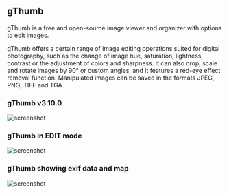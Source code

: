 ## gThumb

gThumb is a free and open-source image viewer and organizer with
options to edit images.

gThumb offers a certain range of image editing operations suited for
digital photography, such as the change of image hue, saturation,
lightness, contrast or the adjustment of colors and sharpness. It can
also crop, scale and rotate images by 90° or custom angles, and it
features a red-eye effect removal function. Manipulated images can be
saved in the formats JPEG, PNG, TIFF and TGA.

### gThumb v3.10.0
![screenshot](https://raw.githubusercontent.com/RocketMan/solaris-ports/master/components/desktop/gthumb/screenshot-gthumb.png "gThumb v3.10.0")

### gThumb in EDIT mode
![screenshot](https://raw.githubusercontent.com/RocketMan/solaris-ports/master/components/desktop/gthumb/screenshot-gthumb-edit.png "gThumb EDIT mode")

### gThumb showing exif data and map
![screenshot](https://raw.githubusercontent.com/RocketMan/solaris-ports/master/components/desktop/gthumb/screenshot-gthumb-map.png "gThumb exif data")

